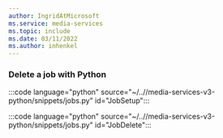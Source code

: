 ```yaml
---
author: IngridAtMicrosoft
ms.service: media-services
ms.topic: include
ms.date: 03/11/2022
ms.author: inhenkel
---
```


### Delete a job with Python

:::code language="python" source="~/..//media-services-v3-python/snippets/jobs.py" id="JobSetup":::

:::code language="python" source="~/..//media-services-v3-python/snippets/jobs.py" id="JobDelete":::
